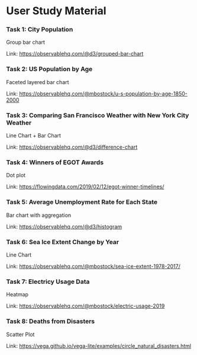 # User Study Material

### Task 1: City Population

Group bar chart

Link: https://observablehq.com/@d3/grouped-bar-chart

### Task 2: US Population by Age

Faceted layered bar chart

Link: https://observablehq.com/@mbostock/u-s-population-by-age-1850-2000

### Task 3: Comparing San Francisco Weather with New York City Weather 

Line Chart + Bar Chart

Link: https://observablehq.com/@d3/difference-chart

### Task 4: Winners of EGOT Awards 

Dot plot

Link: https://flowingdata.com/2019/02/12/egot-winner-timelines/

### Task 5: Average Unemployment Rate for Each State

Bar chart with aggregation

Link: https://observablehq.com/@d3/histogram

### Task 6: Sea Ice Extent Change by Year

Line Chart

Link: https://observablehq.com/@mbostock/sea-ice-extent-1978-2017/

### Task 7: Electricy Usage Data

Heatmap

Link: https://observablehq.com/@mbostock/electric-usage-2019

### Task 8: Deaths from Disasters

Scatter Plot

Link: https://vega.github.io/vega-lite/examples/circle_natural_disasters.html

